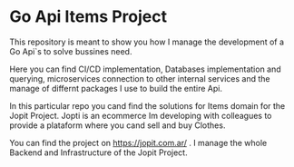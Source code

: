 # Go Api Items Project

This repository is meant to show you how I manage the development of a Go Api`s to solve bussines need.

Here you can find CI/CD implementation, Databases implementation and querying, microservices connection to other internal services and the manage of differnt packages I use to build the entire Api.

In this particular repo you cand find the solutions for Items domain for the Jopit Project. Jopti is an ecommerce Im developing with colleagues to provide a plataform where you cand sell and buy Clothes. 

You can find the project on https://jopit.com.ar/ . I manage the whole Backend and Infrastructure of the Jopit Project.

